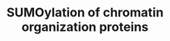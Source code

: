 ---
annotations:
- type: Pathway Ontology
  value: sumoylation pathway
authors:
- ReactomeTeam
- Fehrhart
description: 'SUMOylation of proteins involved in chromatin organization  regulates
  gene expression in several ways: direct influence on catalytic activity of enzymes
  that modify chromatin, recruitment of proteins that form repressive (e.g. PRC1)
  or activating complexes on chromatin, recruitment of proteins to larger bodies (e.g
  PML bodies) in the nucleus (reviewed in Cubenas-Potts and Matunis 2013).  View original
  pathway at [http://www.reactome.org/PathwayBrowser/#DIAGRAM=4551638 Reactome].'
last-edited: 2021-01-25
organisms:
- Homo sapiens
redirect_from:
- /index.php/Pathway:WP3799
- /instance/WP3799
schema-jsonld:
- '@context': https://schema.org/
  '@id': https://wikipathways.github.io/pathways/WP3799.html
  '@type': Dataset
  creator:
    '@type': Organization
    name: WikiPathways
  description: 'SUMOylation of proteins involved in chromatin organization  regulates
    gene expression in several ways: direct influence on catalytic activity of enzymes
    that modify chromatin, recruitment of proteins that form repressive (e.g. PRC1)
    or activating complexes on chromatin, recruitment of proteins to larger bodies
    (e.g PML bodies) in the nucleus (reviewed in Cubenas-Potts and Matunis 2013).  View
    original pathway at [http://www.reactome.org/PathwayBrowser/#DIAGRAM=4551638 Reactome].'
  keywords:
  - 'K84-CBX5-G97-SUMO1 '
  - SUMO1:SATB1
  - 'SUMO1-K559-HDAC4 '
  - PIAS2-2
  - 'PHC1 '
  - SUMO1:C93-UBE2I
  - 'POM121C '
  - SUMO2-K675,K700-L3MBTL2
  - 'HDAC4-G97-SUMO1 '
  - 'NUP160 '
  - UBE2I
  - 'NUP58-1 '
  - 'NUP98-4 '
  - 'NUP107 '
  - 'HIST1H4-G97-SUMO1 '
  - 'CBX4 '
  - 2SUMO1:HDAC1
  - 'SUMO1-K444,K476-HDAC1 '
  - 'SEH1L-1 '
  - SUMO2:UBE2I
  - 'RING1 '
  - 'SUMO1-K494-CBX4 '
  - 'UBE2I-G93-SUMO2 '
  - 'PHC3 '
  - 'NUP153 '
  - 'NUP88 '
  - 'NUP93 '
  - UBE2I:SUMO2,UBE2I:SUMO3
  - 'NUP37 '
  - 'SUMO1-K84,K-CBX5 '
  - 'SCMH1-2 '
  - 'NDC1 '
  - SUMO2,3-K559-HDAC4
  - 'SATB1-G97-SUMO1 '
  - SUMO2,3-K744-SATB1
  - 'CBX2 '
  - 'AAAS '
  - 'SUMO3-C93-UBE2I '
  - 'SEH1L-2 '
  - 'BMI1-G97-SUMO1 '
  - 'PHC2 '
  - L3MBTL2
  - 'K-CBX5-G97-SUMO1 '
  - SUMO1:CBX4:PRC1
  - 'RNF2 '
  - 'SUZ12-G97-SUMO1 '
  - CHD3
  - 'NUPL2 '
  - 'SUMO1-C93-UBE2I '
  - 'SEC13 '
  - SUMO3-K233,K350-SATB2
  - 'RANBP2 '
  - 'SUMO1-HIST1H4 '
  - 'SUMO1-K88-BMI1 '
  - 'NUP98-5 '
  - PIAS1
  - 'RAE1 '
  - 'TPR '
  - 'POM121 '
  - SUMO1:CBX5
  - ZBED1
  - 'NUP54 '
  - 'UBE2I-G97-SUMO1 '
  - 'PCGF2 '
  - SUMO1:HDAC4
  - 'NUP188 '
  - 'CBX8 '
  - SATB1
  - 'NUP133 '
  - 'SUMO1-K1971-CHD3 '
  - 'NUP50 '
  - SUMO1:HIST1H4
  - 'NUP155 '
  - HIST1H4
  - PRC1 complex
  - 'HDAC2-G97-SUMO1 '
  - 'BMI1 '
  - SUMO1:CHD3
  - HDAC1
  - 'CBX4-G97-SUMO1 '
  - 'SUMO1-K744-SATB1 '
  - SATB2
  - 'K1971-CHD3-G97-SUMO1 '
  - SUMO1:HDAC2
  - SUZ12
  - 'SUMO2-C93-UBE2I '
  - 'K476-HDAC1-G97-SUMO1 '
  - 'K444-HDAC1-G97-SUMO1 '
  - Nuclear Pore Complex
  - 'NUP214 '
  - 'NUP62 '
  - 'NUP85 '
  - 'NUP210 '
  - SUMO1:BMI1:PRC1
  - SUMO1:SUZ12
  - CBX5
  - 'NUP58-2 '
  - 'NUP43 '
  - HDAC4
  - 'SUMO1-K462-HDAC2 '
  - SUMO3-HIST1H4
  - 'SUMO1-K75-SUZ12 '
  - 'NUP98-3 '
  - SUMO3:UBE2I
  - 'NUP35 '
  - 'UBE2I-G92-SUMO3 '
  - HDAC2
  - (NPC)
  - 'NUP205 '
  license: CC0
  name: SUMOylation of chromatin organization proteins
seo: CreativeWork
title: SUMOylation of chromatin organization proteins
wpid: WP3799
---